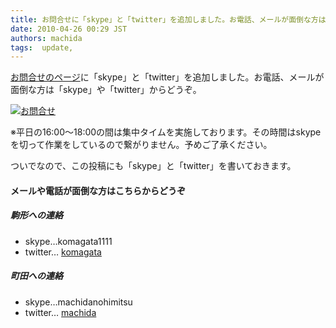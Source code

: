 ```yaml
---
title: お問合せに「skype」と「twitter」を追加しました。お電話、メールが面倒な方はどうぞ。
date: 2010-04-26 00:29 JST
authors: machida
tags:  update, 
---
```

 [お問合せのページ](http://fjord.jp/inquiry)に「skype」と「twitter」を追加しました。お電話、メールが面倒な方は「skype」や「twitter」からどうぞ。

 [![お問合せ](http://farm5.static.flickr.com/4010/4551310660_6997b77582.jpg)](http://fjord.jp/inquiry "お問合せ")

※平日の16:00～18:00の間は集中タイムを実施しております。その時間はskypeを切って作業をしているので繋がりません。予めご了承ください。

ついでなので、この投稿にも「skype」と「twitter」を書いておきます。

#### メールや電話が面倒な方はこちらからどうぞ

##### 駒形への連絡

- skype…komagata1111
- twitter… [komagata](http://twitter.com/komagata)

##### 町田への連絡

- skype…machidanohimitsu
- twitter… [machida](http://twitter.com/machida)
